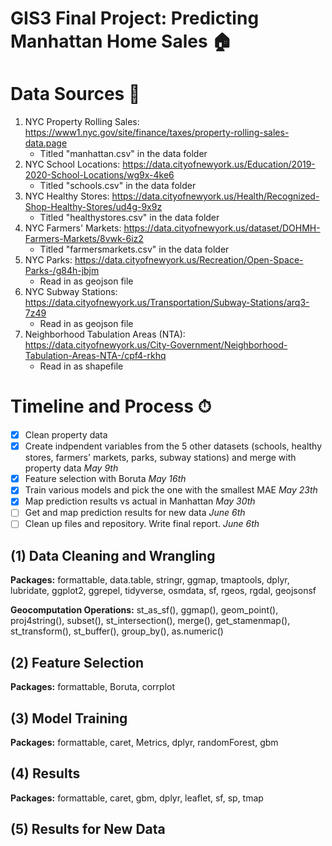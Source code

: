 # GIS3 Final Project: Predicting Manhattan Home Sales 🏠

# **Data Sources** 📑
1) NYC Property Rolling Sales: https://www1.nyc.gov/site/finance/taxes/property-rolling-sales-data.page 
    * Titled "manhattan.csv" in the data folder
2) NYC School Locations: https://data.cityofnewyork.us/Education/2019-2020-School-Locations/wg9x-4ke6
    * Titled "schools.csv" in the data folder
3) NYC Healthy Stores: https://data.cityofnewyork.us/Health/Recognized-Shop-Healthy-Stores/ud4g-9x9z
    * Titled "healthystores.csv" in the data folder
4) NYC Farmers' Markets: https://data.cityofnewyork.us/dataset/DOHMH-Farmers-Markets/8vwk-6iz2
    * Titled "farmersmarkets.csv" in the data folder
5) NYC Parks: https://data.cityofnewyork.us/Recreation/Open-Space-Parks-/g84h-jbjm
    * Read in as geojson file
6) NYC Subway Stations: https://data.cityofnewyork.us/Transportation/Subway-Stations/arq3-7z49
    * Read in as geojson file
7) Neighborhood Tabulation Areas (NTA): https://data.cityofnewyork.us/City-Government/Neighborhood-Tabulation-Areas-NTA-/cpf4-rkhq
    * Read in as shapefile

# **Timeline and Process** ⏱
- [X] Clean property data
- [X] Create indpendent variables from the 5 other datasets (schools, healthy stores, farmers' markets, parks, subway stations) and merge with property data *May 9th*
- [X] Feature selection with Boruta *May 16th*
- [X] Train various models and pick the one with the smallest MAE *May 23th*
- [X] Map prediction results vs actual in Manhattan *May 30th*
- [ ] Get and map prediction results for new data *June 6th*
- [ ] Clean up files and repository. Write final report. *June 6th*

## **(1) Data Cleaning and Wrangling**
**Packages:** formattable, data.table, stringr, ggmap, tmaptools, dplyr, lubridate, ggplot2, ggrepel, tidyverse, osmdata, sf, rgeos, rgdal, geojsonsf

**Geocomputation Operations:** st_as_sf(), ggmap(), geom_point(), proj4string(), subset(), st_intersection(), merge(), get_stamenmap(), st_transform(), st_buffer(), group_by(), as.numeric()

## **(2) Feature Selection**
**Packages:** formattable, Boruta, corrplot

## **(3) Model Training**
**Packages:** formattable, caret, Metrics, dplyr, randomForest, gbm

## **(4) Results** 
**Packages:** formattable, caret, gbm, dplyr, leaflet, sf, sp, tmap

## **(5) Results for New Data** 


